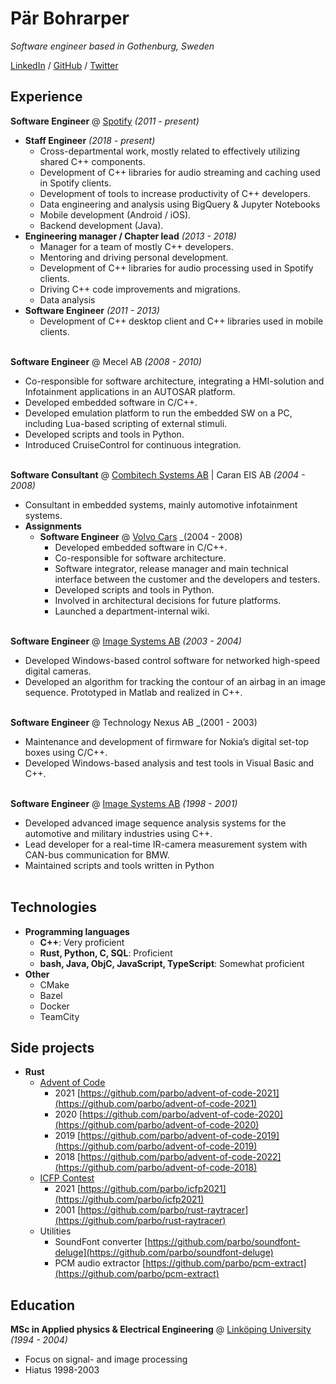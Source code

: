 # Pär Bohrarper

_Software engineer based in Gothenburg, Sweden_ <br>

[LinkedIn](https://www.linkedin.com/in/parbohrarper/) / [GitHub](https://github.com/parbo/) / [Twitter](https://twitter.com/rogueops/)

## Experience

**Software Engineer** @ [Spotify](https://spotify.com/) _(2011 - present)_ <br>
  - **Staff Engineer** _(2018 - present)_ <br>
    - Cross-departmental work, mostly related to effectively utilizing shared C++ components.
    - Development of C++ libraries for audio streaming and caching used in Spotify clients.
    - Development of tools to increase productivity of C++ developers.
    - Data engineering and analysis using BigQuery & Jupyter Notebooks
    - Mobile development (Android / iOS).
    - Backend development (Java).
  - **Engineering manager / Chapter lead** _(2013 - 2018)_ <br>
    - Manager for a team of mostly C++ developers.
    - Mentoring and driving personal development.
    - Development of C++ libraries for audio processing used in Spotify clients.
    - Driving C++ code improvements and migrations.
    - Data analysis
  - **Software Engineer** _(2011 - 2013)_ <br>
    - Development of C++ desktop client and C++ libraries used in mobile clients. 
<br><br>      

**Software Engineer** @ Mecel AB _(2008 - 2010)_ <br>
  - Co-responsible for software architecture, integrating a HMI-solution and Infotainment applications in an AUTOSAR platform.
  - Developed embedded software in C/C++.
  - Developed emulation platform to run the embedded SW on a PC, including Lua-based scripting of external stimuli.
  - Developed scripts and tools in Python.
  - Introduced CruiseControl for continuous integration.
<br><br>      

**Software Consultant** @ [Combitech Systems AB](https://www.combitech.se/) | Caran EIS AB _(2004 - 2008)_ <br>
  - Consultant in embedded systems, mainly automotive infotainment systems.
  - **Assignments**
    - **Software Engineer** @ [Volvo Cars](https://www.volvocars.com) _(2004 - 2008) <br>
      - Developed embedded software in C/C++.
      - Co-responsible for software architecture.
      - Software integrator, release manager and main technical interface between the customer and the developers and testers.
      - Developed scripts and tools in Python.
      - Involved in architectural decisions for future platforms.
      - Launched a department-internal wiki.
<br><br>      

**Software Engineer** @ [Image Systems AB](https://www.imagesystems.se/) _(2003 - 2004)_ <br>
  - Developed Windows-based control software for networked high-speed digital cameras.
  - Developed an algorithm for tracking the contour of an airbag in an image sequence. Prototyped in Matlab and realized in C++.
<br><br>      

**Software Engineer** @ Technology Nexus AB _(2001 - 2003) <br>
  - Maintenance and development of firmware for Nokia’s digital set-top boxes using C/C++.
  - Developed Windows-based analysis and test tools in Visual Basic and C++.
<br><br>      

**Software Engineer** @ [Image Systems AB](https://www.imagesystems.se/) _(1998 - 2001)_ <br>
  - Developed advanced image sequence analysis systems for the automotive and military industries using C++. 
  - Lead developer for a real-time IR-camera measurement system with CAN-bus communication for BMW.
  - Maintained scripts and tools written in Python
<br><br>

## Technologies
 - **Programming languages**
   - **C++**: Very proficient
   - **Rust, Python, C, SQL**: Proficient
   - **bash, Java, ObjC, JavaScript, TypeScript**: Somewhat proficient
  - **Other**
    - CMake
    - Bazel
    - Docker
    - TeamCity

## Side projects
  - **Rust**
    - [Advent of Code](https://adventofcode.com/2021/about)
      - 2021 [https://github.com/parbo/advent-of-code-2021](https://github.com/parbo/advent-of-code-2021) 
      - 2020 [https://github.com/parbo/advent-of-code-2020](https://github.com/parbo/advent-of-code-2020) 
      - 2019 [https://github.com/parbo/advent-of-code-2019](https://github.com/parbo/advent-of-code-2019) 
      - 2018 [https://github.com/parbo/advent-of-code-2022](https://github.com/parbo/advent-of-code-2018) 
    - [ICFP Contest](https://www.icfpconference.org/contest.html)
      - 2021 [https://github.com/parbo/icfp2021](https://github.com/parbo/icfp2021)
      - 2001 [https://github.com/parbo/rust-raytracer](https://github.com/parbo/rust-raytracer)
    - Utilities
      - SoundFont converter [https://github.com/parbo/soundfont-deluge](https://github.com/parbo/soundfont-deluge)
      - PCM audio extractor [https://github.com/parbo/pcm-extract](https://github.com/parbo/pcm-extract)

## Education
**MSc in Applied physics & Electrical Engineering** @ [Linköping University](https://liu.se/) _(1994 - 2004)_ <br>
  - Focus on signal- and image processing
  - Hiatus 1998-2003
